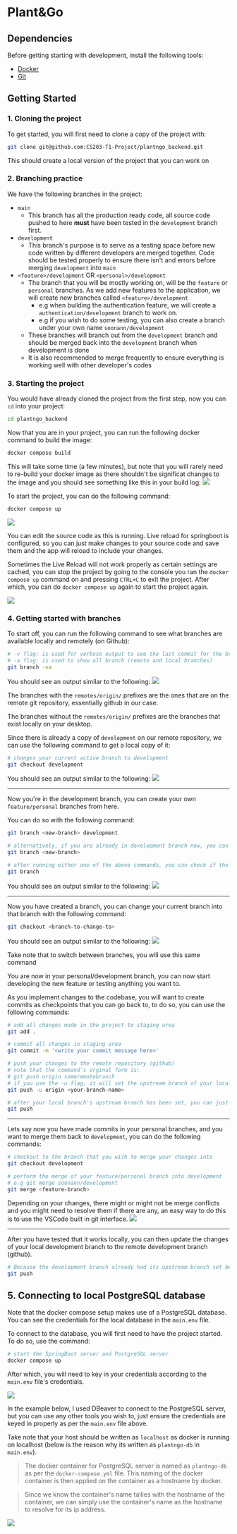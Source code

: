 # Plant&Go


## Dependencies 
Before getting starting with development, install the following tools: 
- [Docker](https://www.docker.com/products/docker-desktop/)
- [Git](https://git-scm.com/downloads)

## Getting Started 
### 1. Cloning the project
To get started, you will first need to clone a copy of the project with:
```bash
git clone git@github.com:CS203-T1-Project/plantngo_backend.git
```

This should create a local version of the project that you can work on

### 2. Branching practice
We have the following branches in the project:

- `main`
    - This branch has all the production ready code, all source code pushed to here __must__ have been tested in the `development` branch first. 
- `development`
    - This branch's purpose is to serve as a testing space before new code written by different developers are merged together. Code should be tested properly to ensure there isn't and errors before merging `development` into `main`
- `<feature>/development` OR `<personal>/development`
    - The branch that you will be mostly working on, will be the `feature` or `personal` branches. As we add new features to the application, we will create new branches called `<feature>/development`
        - e.g when building the authentication feature, we will create a `authentication/development` branch to work on.
        - e.g if you wish to do some testing, you can also create a branch under your own name `soonann/development`
    - These branches will branch out from the `development` branch and should be merged back into the `development` branch when development is done
    - It is also recommended to merge frequently to ensure everything is working well with other developer's codes

### 3. Starting the project

You would have already cloned the project from the first step, now you can `cd` into your project:
```bash
cd plantngo_backend
```

Now that you are in your project, you can run the following docker command to build the image: 
```bash
docker compose build
```
This will take some time (a few minutes), but note that you will rarely need to re-build your docker image as there shouldn't be significat changes to the image and you should see something like this in your build log:
![](./resources/README/docker-compose-build.png)


To start the project, you can do the following command:
```bash
docker compose up
```
![](./resources/README/spring-boot-log.png)

You can edit the source code as this is running. Live reload for springboot is configured, so you can just make changes to your source code and save them and the app will reload to include your changes.

Sometimes the Live Reload will not work properly as certain settings are cached, you can stop the project by going to the console you ran the `docker compose up` command on and pressing `CTRL+C` to exit the project. After which, you can do `docker compose up` again to start the project again.

![](./resources/README/closing-project.png)

### 4. Getting started with branches

To start off, you can run the following command to see what branches are available locally and remotely (on Github):
```bash
# -v flag: is used for verbose output to see the last commit for the branch
# -a flag: is used to show all branch (remote and local branches)
git branch -va
```
You should see an output similar to the following:
![](./resources/README/local-and-remotes.png)

The branches with the `remotes/origin/` prefixes are the ones that are on the remote git repository, essentially github in our case.

The branches without the `remotes/origin/` prefixes are the branches that exist locally on your desktop.

Since there is already a copy of `development` on our remote repository, we can use the following command to get a local copy of it:
```bash
# changes your current active branch to development
git checkout development
```
You should see an output similar to the following:
![](./resources/README/checkout-development.png)

---

Now you're in the development branch, you can create your own `feature/personal` branches from here. 

You can do so with the following command:
```bash 
git branch <new-branch> development

# alternatively, if you are already in development branch now, you can use the following command:
git branch <new-branch>

# after running either one of the above commands, you can check if the branch was created with: 
git branch
```
You should see an output similar to the following:
![](./resources/README/after-creation.png)

---

Now you have created a branch, you can change your current branch into that branch with the following command:
```bash
git checkout <branch-to-change-to>
```

You should see an output similar to the following:
![](./resources/README/checkout-personal-feature-branch.png)

Take note that to switch between branches, you will use this same command 

You are now in your personal/development branch, you can now start developing the new feature or testing anything you want to. 

As you implement changes to the codebase, you will want to create commits as checkpoints that you can go back to, to do so, you can use the following commands:

```bash
# add all changes made in the project to staging area
git add . 

# commit all changes in staging area
git commit -m '<write your commit message here>'

# push your changes to the remote repository (github)
# note that the command's orginal form is: 
# git push origin someremotebranch
# if you use the -u flag, it will set the upstream branch of your local branch as the specified remote branch (in this case, origin/someremotebranch)
git push -u origin <your-branch-name>

# after your local branch's upstream branch has been set, you can just type the following command the next time you wish to do pushes and it will automatically refer to the upstream branch as the branch to push your local changes to:
git push
```

---

Lets say now you have made commits in your personal branches, and you want to merge them back to `development`, you can do the following commands:

```bash
# checkout to the branch that you wish to merge your changes into
git checkout development

# perform the merge of your feature/personal branch into development
# e.g git merge soonann/development
git merge <feature-branch>
```

Depending on your changes, there might or might not be merge conflicts and you might need to resolve them if there are any, an easy way to do this is to use the VSCode built in git interface.
![](./resources/README/conflicts.png)

---

After you have tested that it works locally, you can then update the changes of your local development branch to the remote development branch (github).

```bash
# Because the development branch already had its upstream branch set before automatically, you can just do git push and it will push to its upstream branch origin/development
git push
```

## 5. Connecting to local PostgreSQL database
Note that the docker compose setup makes use of a PostgreSQL database. You can see the credentials for the local database in the `main.env` file.

To connect to the database, you will first need to have the project started. To do so, use the command:
```bash
# start the SpringBoot server and PostgreSQL server
docker compose up
```

After which, you will need to key in your credentials according to the `main.env` file's credentials.

![](./resources/README/database-credentials-main-env.png) 

In the example below, I used DBeaver to connect to the PostgreSQL server, but you can use any other tools you wish to, just ensure the credentials are keyed in properly as per the `main.env` file above. 

Take note that your host should be written as `localhost` as docker is running on localhost (below is the reason why its written as `plantngo-db` in `main.env`). 
> The docker container for PostgreSQL server is named as `plantngo-db` as per the `docker-compose.yml` file. This naming of the docker container is then applied on the container as a hostname by docker.

>Since we know the container's name tallies with the hostname of the container, we can simply use the container's name as the hostname to resolve for its ip address.

![](./resources/README/postgresql-connection.png)



